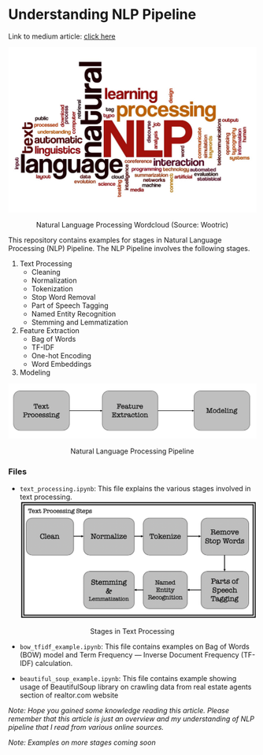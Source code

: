 # Understanding NLP Pipeline

Link to medium article: [click here](https://link.medium.com/WYAXrTK9z7)

![NLP](https://github.com/chaitanyakasaraneni/nlp_pipeline/blob/master/images/nlp.jpeg)
<p align="center">Natural Language Processing Wordcloud (Source: Wootric)</p>

This repository contains examples for stages in Natural Language Processing (NLP) Pipeline. The NLP Pipeline involves the following stages.
1. Text Processing
    - Cleaning
    - Normalization
    - Tokenization
    - Stop Word Removal
    - Part of Speech Tagging
    - Named Entity Recognition
    - Stemming and Lemmatization
2. Feature Extraction
    - Bag of Words
    - TF-IDF
    - One-hot Encoding
    - Word Embeddings
3. Modeling


![NLP Pipeline](https://github.com/chaitanyakasaraneni/nlp_pipeline/blob/master/images/nlp_pipeline.png)
<p align="center">Natural Language Processing Pipeline</p>

### Files
- `text_processing.ipynb`: This file explains the various stages involved in text processing. <br>
![NLP Pipeline - Stages in Text Processing](https://github.com/chaitanyakasaraneni/nlp_pipeline/blob/master/images/text_processing.png)
<p align="center">Stages in Text Processing</p>

- `bow_tfidf_example.ipynb`: This file contains examples on Bag of Words (BOW) model and Term Frequency — Inverse Document Frequency (TF-IDF) calculation.

- `beautiful_soup_example.ipynb`: This file contains example showing usage of BeautifulSoup library on crawling data from real estate agents section of realtor.com website

*Note: Hope you gained some knowledge reading this article. Please remember that this article is just an overview and my understanding of NLP pipeline that I read from various online sources.*

*Note: Examples on more stages coming soon*
